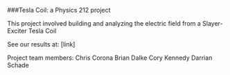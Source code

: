 ###Tesla Coil: a Physics 212 project

This project involved building and analyzing the electric field from a Slayer-Exciter Tesla Coil

See our results at: [link]

Project team members:
  Chris Corona
  Brian Dalke
  Cory Kennedy
  Darrian Schade
